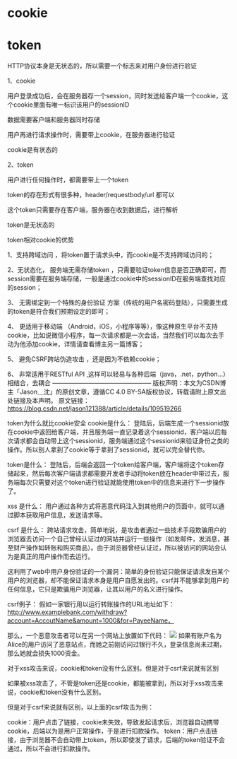 # cookie


# token


HTTP协议本身是无状态的，所以需要一个标志来对用户身份进行验证

1、cookie

用户登录成功后，会在服务器存一个session，同时发送给客户端一个cookie，这个cookie里面有唯一标识该用户的sessionID

数据需要客户端和服务器同时存储

用户再进行请求操作时，需要带上cookie，在服务器进行验证

cookie是有状态的

2、token

用户进行任何操作时，都需要带上一个token

token的存在形式有很多种，header/requestbody/url 都可以

这个token只需要存在客户端，服务器在收到数据后，进行解析

token是无状态的

token相对cookie的优势

1、支持跨域访问 ，将token置于请求头中，而cookie是不支持跨域访问的；

2、无状态化， 服务端无需存储token ，只需要验证token信息是否正确即可，而session需要在服务端存储，一般是通过cookie中的sessionID在服务端查找对应的session；

3、 无需绑定到一个特殊的身份验证 方案（传统的用户名密码登陆），只需要生成的token是符合我们预期设定的即可；

4、 更适用于移动端 （Android，iOS，小程序等等），像这种原生平台不支持cookie，比如说微信小程序，每一次请求都是一次会话，当然我们可以每次去手动为他添加cookie，详情请查看博主另一篇博客；

5、 避免CSRF跨站伪造攻击 ，还是因为不依赖cookie；

6、 非常适用于RESTful API ,这样可以轻易与各种后端（java，.net，python…）相结合，去耦合
————————————————
版权声明：本文为CSDN博主「Jason＿沈」的原创文章，遵循CC 4.0 BY-SA版权协议，转载请附上原文出处链接及本声明。
原文链接：https://blog.csdn.net/jason121388/article/details/109519266



token为什么就比cookie安全
cookie是什么：
登陆后，后端生成一个sessionid放在cookie中返回给客户端，并且服务端一直记录着这个sessionid，客户端以后每次请求都会自动带上这个sessionid，服务端通过这个sessionid来验证身份之类的操作。所以别人拿到了cookie等于拿到了sessionid，就可以完全替代你。

token是什么：
登陆后，后端会返回一个token给客户端，客户端将这个token存储起来，然后每次客户端请求都需要开发者手动将token放在header中带过去，服务端每次只需要对这个token进行验证就能使用token中的信息来进行下一步操作了。

xss 是什么：
用户通过各种方式将恶意代码注入到其他用户的页面中，就可以通过脚本获取用户信息，发送请求等。

csrf 是什么：
跨站请求攻击，简单地说，是攻击者通过一些技术手段欺骗用户的浏览器去访问一个自己曾经认证过的网站并运行一些操作（如发邮件，发消息，甚至财产操作如转账和购买商品）。由于浏览器曾经认证过，所以被访问的网站会认为是真正的用户操作而去运行。

这利用了web中用户身份验证的一个漏洞：简单的身份验证只能保证请求发自某个用户的浏览器，却不能保证请求本身是用户自愿发出的。csrf并不能够拿到用户的任何信息，它只是欺骗用户浏览器，让其以用户的名义进行操作。

csrf例子：
假如一家银行用以运行转账操作的URL地址如下： http://www.examplebank.com/withdraw?account=AccoutName&amount=1000&for=PayeeName，

那么，一个恶意攻击者可以在另一个网站上放置如下代码： <img src="http://www.examplebank.com/withdraw?account=Alice&amount=1000&for=Badman">
如果有账户名为Alice的用户访问了恶意站点，而她之前刚访问过银行不久，登录信息尚未过期，那么她就会损失1000资金。

对于xss攻击来说，cookie和token没有什么区别。但是对于csrf来说就有区别

如果被xss攻击了，不管是token还是cookie，都能被拿到，所以对于xss攻击来说，cookie和token没有什么区别。

但是对于csrf来说就有区别，以上面的csrf攻击为例：

cookie：用户点击了链接，cookie未失效，导致发起请求后，浏览器自动携带cookie，后端以为是用户正常操作，于是进行扣款操作。
token：用户点击链接，由于浏览器不会自动带上token，所以即使发了请求，后端的token验证不会通过，所以不会进行扣款操作。